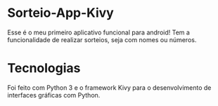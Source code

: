 # Sorteio-App-Kivy
Esse é o meu primeiro aplicativo funcional para android! Tem a funcionalidade de realizar sorteios, seja com nomes ou números.

# Tecnologias
Foi feito com Python 3 e o framework Kivy para o desenvolvimento de interfaces gráficas com Python.
